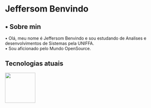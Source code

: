 <h1>Jeffersom Benvindo </h1>

<h2>• Sobre min</h2>
<p> • Olá, meu nome é Jeffersom Benvindo e sou estudando de Analises e desenvolvimentos de Sistemas pela UNIFFA.<br>
• Sou aficionado pelo Mundo OpenSource.</p>
 
 <h2>Tecnologias atuais</h2>
 
 <div>
<img src="https://cdn.jsdelivr.net/gh/devicons/devicon/icons/python/python-original-wordmark.svg"  width="100" height="100" />
 

                                                                                                             
 
 

</div>

